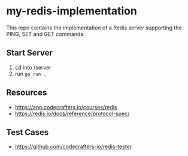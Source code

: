# my-redis-implementation
This repo contains the implementation of a Redis server supporting the PING, SET and GET commands. 

## Start Server
1. cd into /server
2. run ``go run .``

## Resources
- https://app.codecrafters.io/courses/redis
- https://redis.io/docs/reference/protocol-spec/

## Test Cases
- https://github.com/codecrafters-io/redis-tester
